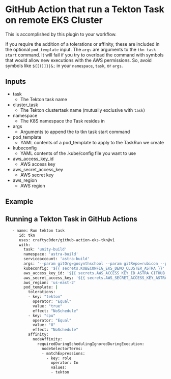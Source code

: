 # GitHub Action that run a Tekton Task on remote EKS Cluster

This is accomplished by this plugin to your workflow.

If you require the addition of a tolerations or affinity, these are included in the optional `pod_template` input. The `args` are arguments to the `tkn task start` command. It will fail if you try to overload the command with symbols that would allow new executions with the AWS permissions. So, avoid  symbols like `${[()]}|&;` in your `namespace`, `task`, or `args`.


## Inputs

* task
  * The Tekton task name
* cluster_task
  * The Tekton clustertask name (mutually exclusive with `task`)
* namespace
  * The K8S namespace the Task resides in
* args
  * Arguments to append the to tkn task start command
* pod_template
  * YAML contents of a pod_template to apply to the TaskRun we create
* kubeconfig
  * YAML contents of the .kube/config file you want to use
* aws_access_key_id
  * AWS access key
* aws_secret_access_key
  * AWS secret key
* aws_region
  * AWS region

## Example

## Running a Tekton Task in GitHub Actions

```bash
   - name: Run tekton task
      id: tkn
      uses: craftyc0der/github-action-eks-tkn@v1
      with:
        task: 'unity-build'
        namespace: 'astra-build'
        serviceaccount: 'astra-build'
        args: '--param gitOrg=gosynthschool --param gitRepo=rubicon --param gitSha=3c4356f --param s3UploadPath=s3://rubicon-prod/jom --param unityLicenseSecret=unity-license'
        kubeconfig: '${{ secrets.KUBECONFIG_EKS_DEMO_CLUSTER_ASTRA }}'
        aws_access_key_id: '${{ secrets.AWS_ACCESS_KEY_ID_ASTRA_GITHUB_USER }}'
        aws_secret_access_key: '${{ secrets.AWS_SECRET_ACCESS_KEY_ASTRA_GITHUB_USER }}'
        aws_region: 'us-east-2'
        pod_template: |
          tolerations:
          - key: "tekton"
            operator: "Equal"
            value: "true"
            effect: "NoSchedule"
          - key: "cpu"
            operator: "Equal"
            value: "8"
            effect: "NoSchedule"
          affinity:
            nodeAffinity:
              requiredDuringSchedulingIgnoredDuringExecution:
                nodeSelectorTerms:
                - matchExpressions:
                  - key: role
                    operator: In
                    values:
                    - tekton
```